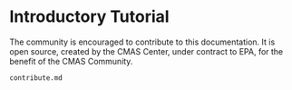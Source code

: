 # Introductory Tutorial

The community is encouraged to contribute to this documentation. 
It is open source, created by the CMAS Center, under contract to EPA, for the benefit of the CMAS Community.

```{toctree}
contribute.md
